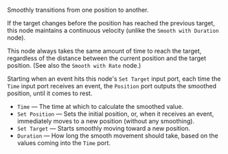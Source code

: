 Smoothly transitions from one position to another. 

If the target changes before the position has reached the previous target, this node maintains a continuous velocity (unlike the `Smooth with Duration` node).

This node always takes the same amount of time to reach the target, regardless of the distance between the current position and the target position.  (See also the `Smooth with Rate` node.)

Starting when an event hits this node's `Set Target` input port, each time the `Time` input port receives an event, the `Position` port outputs the smoothed position, until it comes to rest.

   - `Time` — The time at which to calculate the smoothed value.
   - `Set Position` — Sets the initial position, or, when it receives an event, immediately moves to a new position (without any smoothing).
   - `Set Target` — Starts smoothly moving toward a new position.
   - `Duration` — How long the smooth movement should take, based on the values coming into the `Time` port.
